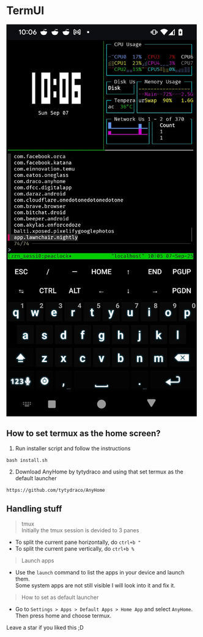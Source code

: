 # TermUI

![Screenshot](SS.jpeg)

## How to set termux as the home screen?
1. Run installer script and follow the instructions
```
bash install.sh
```

2. Download AnyHome by tytydraco and using that set termux as the default launcher
```
https://github.com/tytydraco/AnyHome
```

## Handling stuff

> tmux <br>
Initially the tmux session is devided to 3 panes
- To split the current pane horizontally, do
```ctrl+b "```
- To split the current pane vertically, do
```ctrl+b %```

> Launch apps <br>
- Use the `launch` command to list the apps in your device and launch them.<br>
  Some system apps are not still visible I will look into it and fix it.

> How to set as default launcher <br>
- Go to `Settings > Apps > Default Apps > Home App` and select `AnyHome`. Then press home and choose termux.

Leave a star if you liked this ;D